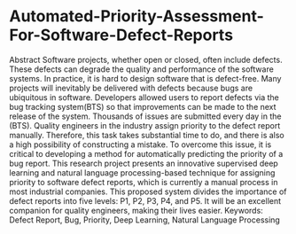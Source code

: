 # Automated-Priority-Assessment-For-Software-Defect-Reports
Abstract
Software projects, whether open or closed, often include defects. These defects can degrade the
quality and performance of the software systems. In practice, it is hard to design software that
is defect-free. Many projects will inevitably be delivered with defects because bugs are
ubiquitous in software. Developers allowed users to report defects via the bug tracking
system(BTS) so that improvements can be made to the next release of the system. Thousands of
issues are submitted every day in the (BTS). Quality engineers in the industry assign priority to
the defect report manually. Therefore, this task takes substantial time to do, and there is also a
high possibility of constructing a mistake. To overcome this issue, it is critical to developing a
method for automatically predicting the priority of a bug report.
This research project presents an innovative supervised deep learning and natural language
processing-based technique for assigning priority to software defect reports, which is currently
a manual process in most industrial companies. This proposed system divides the importance of
defect reports into five levels: P1, P2, P3, P4, and P5. It will be an excellent companion for
quality engineers, making their lives easier.
Keywords: Defect Report, Bug, Priority, Deep Learning, Natural Language Processing

